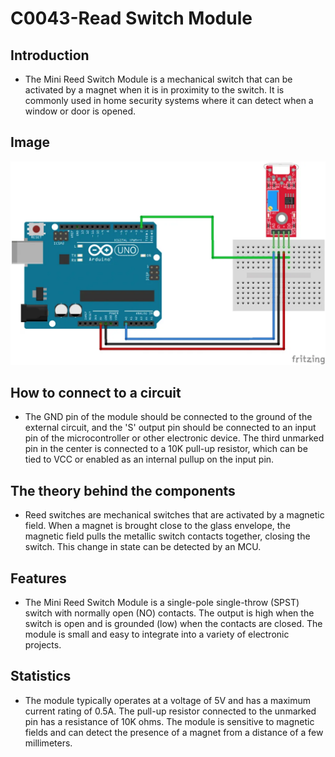# C0043-Read Switch Module

## Introduction

- The Mini Reed Switch Module is a mechanical switch that can be activated by a magnet when it is in proximity to the switch. It is commonly used in home security systems where it can detect when a window or door is opened.

## Image

![IMG](IMG/IMG.png)

## How to connect to a circuit

- The GND pin of the module should be connected to the ground of the external circuit, and the 'S' output pin should be connected to an input pin of the microcontroller or other electronic device. The third unmarked pin in the center is connected to a 10K pull-up resistor, which can be tied to VCC or enabled as an internal pullup on the input pin.

## The theory behind the components

- Reed switches are mechanical switches that are activated by a magnetic field. When a magnet is brought close to the glass envelope, the magnetic field pulls the metallic switch contacts together, closing the switch. This change in state can be detected by an MCU.

## Features

- The Mini Reed Switch Module is a single-pole single-throw (SPST) switch with normally open (NO) contacts. The output is high when the switch is open and is grounded (low) when the contacts are closed. The module is small and easy to integrate into a variety of electronic projects.

## Statistics

- The module typically operates at a voltage of 5V and has a maximum current rating of 0.5A. The pull-up resistor connected to the unmarked pin has a resistance of 10K ohms. The module is sensitive to magnetic fields and can detect the presence of a magnet from a distance of a few millimeters.
